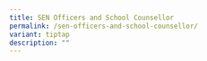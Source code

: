 ```yaml
---
title: SEN Officers and School Counsellor
permalink: /sen-officers-and-school-counsellor/
variant: tiptap
description: ""
---
```

